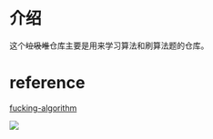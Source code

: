 # 介绍

这个~~垃圾堆~~仓库主要是用来学习算法和刷算法题的仓库。

# reference

[fucking-algorithm](https://github.com/labuladong/fucking-algorithm)

![](https://cdn.kagurakana.xyz/1584329654872.jpg)